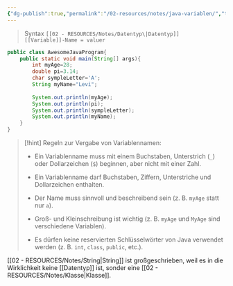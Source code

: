 ```yaml
---
{"dg-publish":true,"permalink":"/02-resources/notes/java-variablen/","tags":["code/java/variable"],"noteIcon":"","updated":"2024-09-18T15:38:46.000+02:00"}
---
```


>Syntax
>`[[02 - RESOURCES/Notes/Datentyp\|Datentyp]]  [[Variable]]-Name = valuer`

```java
public class AwesomeJavaProgram{
	public static void main(String[] args){
		int myAge=28;
		double pi=3.14;
		char sympleLetter='A';
		String myName="Levi";
	
		System.out.println(myAge);
		System.out.println(pi);
		System.out.println(sympleLetter);
		System.out.println(myName);
	}
}
```

>[!hint] Regeln zur Vergabe von Variablennamen:
>- Ein Variablenname muss mit einem Buchstaben, Unterstrich (`_`) oder Dollarzeichen (`$`) beginnen, aber nicht mit einer Zahl.
>  
>- Ein Variablenname darf Buchstaben, Ziffern, Unterstriche und Dollarzeichen enthalten.
>  
>- Der Name muss sinnvoll und beschreibend sein (z. B. `myAge` statt nur `a`).
>  
>- Groß- und Kleinschreibung ist wichtig (z. B. `myAge` und `MyAge` sind verschiedene Variablen).
>  
>- Es dürfen keine reservierten Schlüsselwörter von Java verwendet werden (z. B. `int`, `class`, `public`, etc.).

[[02 - RESOURCES/Notes/String\|String]] ist großgeschrieben, weil es in die Wirklichkeit keine [[Datentyp]] ist, sonder eine [[02 - RESOURCES/Notes/Klasse\|Klasse]].